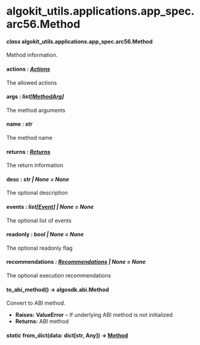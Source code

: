 # algokit_utils.applications.app_spec.arc56.Method

#### *class* algokit_utils.applications.app_spec.arc56.Method

Method information.

#### actions *: [Actions](Actions.md#algokit_utils.applications.app_spec.arc56.Actions)*

The allowed actions

#### args *: list[[MethodArg](MethodArg.md#algokit_utils.applications.app_spec.arc56.MethodArg)]*

The method arguments

#### name *: str*

The method name

#### returns *: [Returns](Returns.md#algokit_utils.applications.app_spec.arc56.Returns)*

The return information

#### desc *: str | None* *= None*

The optional description

#### events *: list[[Event](Event.md#algokit_utils.applications.app_spec.arc56.Event)] | None* *= None*

The optional list of events

#### readonly *: bool | None* *= None*

The optional readonly flag

#### recommendations *: [Recommendations](Recommendations.md#algokit_utils.applications.app_spec.arc56.Recommendations) | None* *= None*

The optional execution recommendations

#### to_abi_method() → algosdk.abi.Method

Convert to ABI method.

* **Raises:**
  **ValueError** – If underlying ABI method is not initialized
* **Returns:**
  ABI method

#### *static* from_dict(data: dict[str, Any]) → [Method](#algokit_utils.applications.app_spec.arc56.Method)
